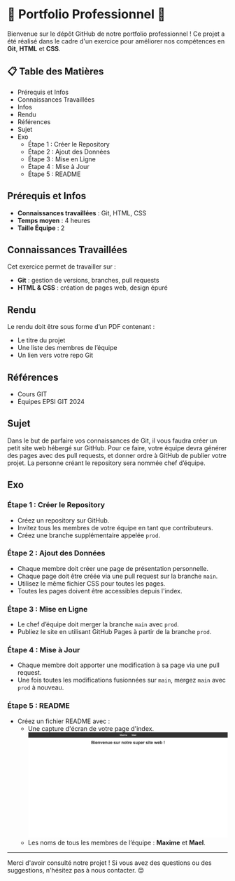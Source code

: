 # 🌟 Portfolio Professionnel 🌟

Bienvenue sur le dépôt GitHub de notre portfolio professionnel ! Ce projet a été réalisé dans le cadre d'un exercice pour améliorer nos compétences en **Git**, **HTML** et **CSS**.

## 📋 Table des Matières
- Prérequis et Infos
- Connaissances Travaillées
- Infos
- Rendu
- Références
- Sujet
- Exo
  - Étape 1 : Créer le Repository
  - Étape 2 : Ajout des Données
  - Étape 3 : Mise en Ligne
  - Étape 4 : Mise à Jour
  - Étape 5 : README

## Prérequis et Infos
- **Connaissances travaillées** : Git, HTML, CSS
- **Temps moyen** : 4 heures
- **Taille Équipe** : 2

## Connaissances Travaillées
Cet exercice permet de travailler sur :
- **Git** : gestion de versions, branches, pull requests
- **HTML & CSS** : création de pages web, design épuré

## Rendu
Le rendu doit être sous forme d’un PDF contenant :
- Le titre du projet
- Une liste des membres de l’équipe
- Un lien vers votre repo Git

## Références
- Cours GIT
- Équipes EPSI GIT 2024

## Sujet
Dans le but de parfaire vos connaissances de Git, il vous faudra créer un petit site web hébergé sur GitHub. Pour ce faire, votre équipe devra générer des pages avec des pull requests, et donner ordre à GitHub de publier votre projet. La personne créant le repository sera nommée chef d’équipe.

## Exo

### Étape 1 : Créer le Repository
- Créez un repository sur GitHub.
- Invitez tous les membres de votre équipe en tant que contributeurs.
- Créez une branche supplémentaire appelée `prod`.

### Étape 2 : Ajout des Données
- Chaque membre doit créer une page de présentation personnelle.
- Chaque page doit être créée via une pull request sur la branche `main`.
- Utilisez le même fichier CSS pour toutes les pages.
- Toutes les pages doivent être accessibles depuis l'index.

### Étape 3 : Mise en Ligne
- Le chef d’équipe doit merger la branche `main` avec `prod`.
- Publiez le site en utilisant GitHub Pages à partir de la branche `prod`.

### Étape 4 : Mise à Jour
- Chaque membre doit apporter une modification à sa page via une pull request.
- Une fois toutes les modifications fusionnées sur `main`, mergez `main` avec `prod` à nouveau.

### Étape 5 : README
- Créez un fichier README avec :
  - Une capture d'écran de votre page d'index.
  ![alt text](image-2.png)
  - Les noms de tous les membres de l’équipe : **Maxime** et **Mael**.

---

Merci d'avoir consulté notre projet ! Si vous avez des questions ou des suggestions, n'hésitez pas à nous contacter. 😊
